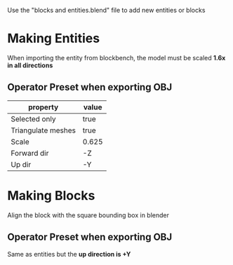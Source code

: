 Use the "blocks and entities.blend" file to add new entities or blocks

# Making Entities
When importing the entity from blockbench, the model must be scaled **1.6x in all directions**

## Operator Preset when exporting OBJ
| property           | value |
--------------------|-------
| Selected only      | true  |
| Triangulate meshes | true  |
| Scale              | 0.625   |
| Forward dir        | -Z    |
| Up dir             | -Y    |

# Making Blocks
Align the block with the square bounding box in blender

## Operator Preset when exporting OBJ
Same as entities but the **up direction is +Y**